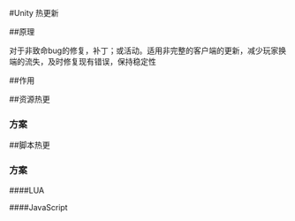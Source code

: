 #Unity 热更新

##原理

对于非致命bug的修复，补丁；或活动。适用非完整的客户端的更新，减少玩家换端的流失，及时修复现有错误，保持稳定性

##作用

##资源热更

### 方案

##脚本热更

### 方案

####LUA

####JavaScript